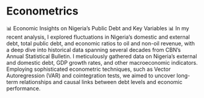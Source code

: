 # Econometrics

📊 Economic Insights on Nigeria’s Public Debt and Key Variables 📊
In my recent analysis, I explored fluctuations in Nigeria’s domestic and external debt, total public debt, and economic ratios to oil and non-oil revenue, with a deep dive into historical data spanning several decades from CBN’s Annual Statistical Bulletin. I meticulously gathered data on Nigeria’s external and domestic debt, GDP growth rates, and other macroeconomic indicators. Employing sophisticated econometric techniques, such as Vector Autoregression (VAR) and cointegration tests, we aimed to uncover long-term relationships and causal links between debt levels and economic performance. 
